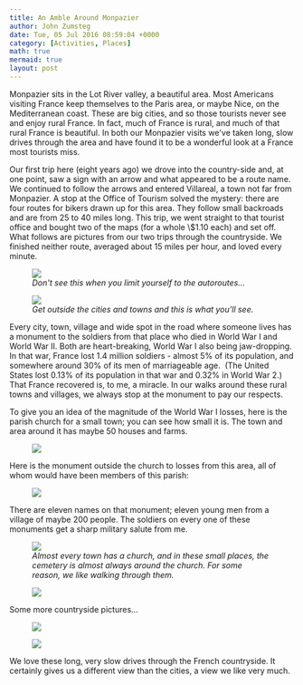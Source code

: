 ```yaml
---
title: An Amble Around Monpazier
author: John Zumsteg
date: Tue, 05 Jul 2016 08:59:04 +0000
category: [Activities, Places]
math: true
mermaid: true
layout: post
---
```

Monpazier sits in the Lot River valley, a beautiful area. Most Americans visiting France keep themselves to the Paris area, or maybe Nice, on the Mediterranean coast. These are big cities, and so those tourists never see and enjoy rural France. In fact, much of France is rural, and much of that rural France is beautiful. In both our Monpazier visits we've taken long, slow drives through the area and have found it to be a wonderful look at a France most tourists miss.

Our first trip here (eight years ago) we drove into the country-side and, at one point, saw a sign with an arrow and what appeared to be a route name. We continued to follow the arrows and entered Villareal, a town not far from Monpazier. A stop at the Office of Tourism solved the mystery: there are four routes for bikers drawn up for this area. They follow small backroads and are from 25 to 40 miles long. This trip, we went straight to that tourist office and bought two of the maps (for a whole \\$1.10 each) and set off. What follows are pictures from our two trips through the countryside. We finished neither route, averaged about 15 miles per hour, and loved every minute.

<figure class = "landscape">
	<img src="{{site.url}}/assets/images/2016/07/DSC00668.jpg"/>
	<figcaption><em>Don't see this when you limit yourself to the autoroutes...</em></figcaption>
</figure>



<figure class = "landscape">
	<img src="{{site.url}}/assets/images/2016/07/DSC00683.jpg"/>
	<figcaption><em>Get outside the cities and towns and this is what you'll see.</em></figcaption>
</figure>



Every city, town, village and wide spot in the road where someone lives has a monument to the soldiers from that place who died in World War I and World War II. Both are heart-breaking, World War I also being jaw-dropping. In that war, France lost 1.4 million soldiers - almost 5% of its population, and somewhere around 30% of its men of marriageable age.  (The United States lost 0.13% of its population in that war and 0.32% in World War 2.) That France recovered is, to me, a miracle. In our walks around these rural towns and villages, we always stop at the monument to pay our respects.

To give you an idea of the magnitude of the World War I losses, here is the parish church for a small town; you can see how small it is. The town and area around it has maybe 50 houses and farms.

<figure class = "landscape">
	<img src="{{site.url}}/assets/images/2016/07/DSC00619.jpg"/>
	<figcaption></figcaption>
</figure>



Here is the monument outside the church to losses from this area, all of whom would have been members of this parish:

<figure class = "portrait">
	<img src="{{site.url}}/assets/images/2016/07/DSC00617.jpg"/>
	<figcaption></figcaption>
</figure>



There are eleven names on that monument; eleven young men from a village of maybe 200 people. The soldiers on every one of these monuments get a sharp military salute from me.

<figure class = "portrait">
	<img src="{{site.url}}/assets/images/2016/07/DSC00673.jpg"/>
	<figcaption><em>Almost every town has a church, and in these small places, the cemetery is almost always around the church. For some reason, we like walking through them.</em></figcaption>
</figure>



<figure class = "portrait">
	<img src="{{site.url}}/assets/images/2016/07/DSC00679.jpg"/>
	<figcaption></figcaption>
</figure>



Some more countryside pictures...

<figure class = "landscape">
	<img src="{{site.url}}/assets/images/2016/07/DSC00675.jpg"/>
	<figcaption></figcaption>
</figure>



<figure class = "landscape">
	<img src="{{site.url}}/assets/images/2016/07/DSC00684.jpg"/>
	<figcaption></figcaption>
</figure>



We love these long, very slow drives through the French countryside. It certainly gives us a different view than the cities, a view we like very much.
